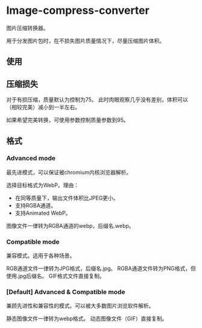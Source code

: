 # Image-compress-converter

图片压缩转换器。

用于分发图片包时，在不损失图片质量情况下，尽量压缩图片体积。

## 使用

## 压缩损失

对于有损压缩，质量默认为控制为75。
此时肉眼观察几乎没有差别，体积可以（相较完美）减小到一半左右。

如果希望完美转换，可使用参数控制质量参数到95。

## 格式

### Advanced mode

最先进模式，可以保证被chromium内核浏览器解析。

选择目标格式为WebP。理由：
+ 在同等质量下，输出文件体积比JPEG更小。
+ 支持RGBA通道。
+ 支持Animated WebP。

图像文件一律转为RGBA通道的webp，后缀名.webp。

### Compatible mode

兼容模式。适用于各种场景。

RGB通道文件一律转为JPG格式，后缀名.jpg。
RGBA通道文件转为PNG格式，但使用.jpg后缀名。
GIF格式文件直接复制。

### [Default] Advanced & Compatible mode

兼顾先进性和兼容性的模式。可以被大多数图片浏览软件解析。

静态图像文件一律转为webp格式。
动态图像文件（GIF）直接复制。
